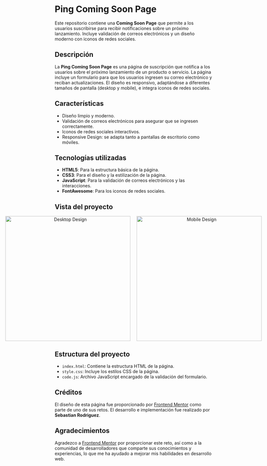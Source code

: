 # Ping Coming Soon Page

Este repositorio contiene una **Coming Soon Page** que permite a los usuarios suscribirse para recibir notificaciones sobre un próximo lanzamiento. Incluye validación de correos electrónicos y un diseño moderno con iconos de redes sociales.

## Descripción

La **Ping Coming Soon Page** es una página de suscripción que notifica a los usuarios sobre el próximo lanzamiento de un producto o servicio. La página incluye un formulario para que los usuarios ingresen su correo electrónico y reciban actualizaciones. El diseño es responsivo, adaptándose a diferentes tamaños de pantalla (desktop y mobile), e integra iconos de redes sociales.

## Características

- Diseño limpio y moderno.
- Validación de correos electrónicos para asegurar que se ingresen correctamente.
- Iconos de redes sociales interactivos.
- Responsive Design: se adapta tanto a pantallas de escritorio como móviles.

## Tecnologías utilizadas

- **HTML5**: Para la estructura básica de la página.
- **CSS3**: Para el diseño y la estilización de la página.
- **JavaScript**: Para la validación de correos electrónicos y las interacciones.
- **FontAwesome**: Para los iconos de redes sociales.

## Vista del proyecto

<div style="display: flex; justify-content: center; align-items: center; text-align: center; margin: 0 auto;">
  <img src="https://res.cloudinary.com/dz209s6jk/image/upload/v1554895678/Challenges/tvzmm442kkjocmihbpiq.jpg" alt="Desktop Design" style="height: 400px; width: auto; margin-right: 20px;">
  <img src="https://res.cloudinary.com/dz209s6jk/image/upload/v1554895678/Challenges/rc3vtukef9kk37msrvxi.jpg" alt="Mobile Design" style="height: 400px; width: auto;">
</div>


## Estructura del proyecto

- `index.html`: Contiene la estructura HTML de la página.
- `style.css`: Incluye los estilos CSS de la página.
- `code.js`: Archivo JavaScript encargado de la validación del formulario.

## Créditos

El diseño de esta página fue proporcionado por [Frontend Mentor](https://www.frontendmentor.io) como parte de uno de sus retos. El desarrollo e implementación fue realizado por **Sebastian Rodriguez**.

## Agradecimientos

Agradezco a [Frontend Mentor](https://www.frontendmentor.io) por proporcionar este reto, así como a la comunidad de desarrolladores que comparte sus conocimientos y experiencias, lo que me ha ayudado a mejorar mis habilidades en desarrollo web.

